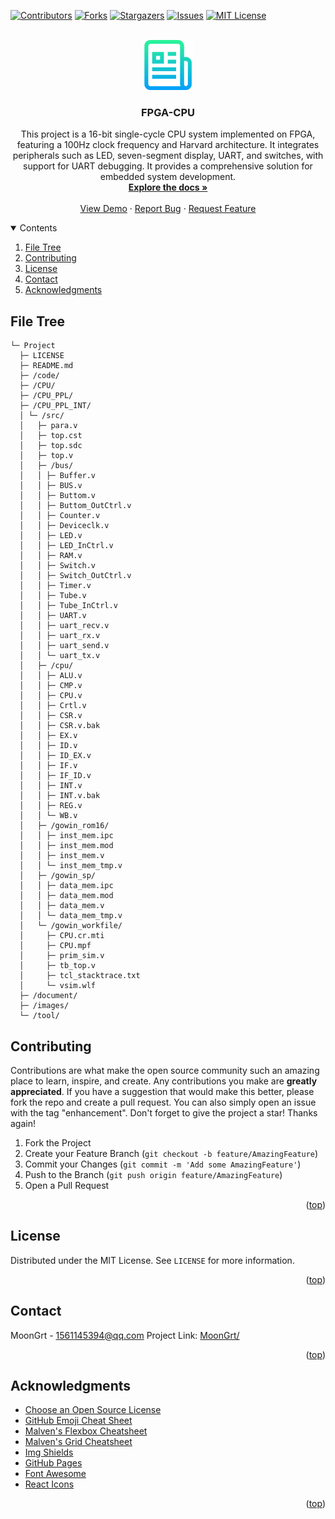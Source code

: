 <div id="top"></div>

[![Contributors][contributors-shield]][contributors-url]
[![Forks][forks-shield]][forks-url]
[![Stargazers][stars-shield]][stars-url]
[![Issues][issues-shield]][issues-url]
[![MIT License][license-shield]][license-url]


<!-- PROJECT LOGO -->
<br />
<div align="center">
    <a href="https://github.com/MoonGrt/FPGA-CPU">
    <img src="images/logo.png" alt="Logo" width="80" height="80">
    </a>
<h3 align="center">FPGA-CPU</h3>
    <p align="center">
    This project is a 16-bit single-cycle CPU system implemented on FPGA, featuring a 100Hz clock frequency and Harvard architecture. It integrates peripherals such as LED, seven-segment display, UART, and switches, with support for UART debugging. It provides a comprehensive solution for embedded system development. 
    <br />
    <a href="https://github.com/MoonGrt/FPGA-CPU"><strong>Explore the docs »</strong></a>
    <br />
    <br />
    <a href="https://github.com/MoonGrt/FPGA-CPU">View Demo</a>
    ·
    <a href="https://github.com/MoonGrt/FPGA-CPU/issues">Report Bug</a>
    ·
    <a href="https://github.com/MoonGrt/FPGA-CPU/issues">Request Feature</a>
    </p>
</div>


<!-- CONTENTS -->
<details open>
  <summary>Contents</summary>
  <ol>
    <li><a href="#file-tree">File Tree</a></li>
    <li><a href="#contributing">Contributing</a></li>
    <li><a href="#license">License</a></li>
    <li><a href="#contact">Contact</a></li>
    <li><a href="#acknowledgments">Acknowledgments</a></li>
  </ol>
</details>

<!-- FILE TREE -->
## File Tree

```
└─ Project
  ├─ LICENSE
  ├─ README.md
  ├─ /code/
  ├─ /CPU/
  ├─ /CPU_PPL/
  ├─ /CPU_PPL_INT/
  │ └─ /src/
  │   ├─ para.v
  │   ├─ top.cst
  │   ├─ top.sdc
  │   ├─ top.v
  │   ├─ /bus/
  │   │ ├─ Buffer.v
  │   │ ├─ BUS.v
  │   │ ├─ Buttom.v
  │   │ ├─ Buttom_OutCtrl.v
  │   │ ├─ Counter.v
  │   │ ├─ Deviceclk.v
  │   │ ├─ LED.v
  │   │ ├─ LED_InCtrl.v
  │   │ ├─ RAM.v
  │   │ ├─ Switch.v
  │   │ ├─ Switch_OutCtrl.v
  │   │ ├─ Timer.v
  │   │ ├─ Tube.v
  │   │ ├─ Tube_InCtrl.v
  │   │ ├─ UART.v
  │   │ ├─ uart_recv.v
  │   │ ├─ uart_rx.v
  │   │ ├─ uart_send.v
  │   │ └─ uart_tx.v
  │   ├─ /cpu/
  │   │ ├─ ALU.v
  │   │ ├─ CMP.v
  │   │ ├─ CPU.v
  │   │ ├─ Crtl.v
  │   │ ├─ CSR.v
  │   │ ├─ CSR.v.bak
  │   │ ├─ EX.v
  │   │ ├─ ID.v
  │   │ ├─ ID_EX.v
  │   │ ├─ IF.v
  │   │ ├─ IF_ID.v
  │   │ ├─ INT.v
  │   │ ├─ INT.v.bak
  │   │ ├─ REG.v
  │   │ └─ WB.v
  │   ├─ /gowin_rom16/
  │   │ ├─ inst_mem.ipc
  │   │ ├─ inst_mem.mod
  │   │ ├─ inst_mem.v
  │   │ └─ inst_mem_tmp.v
  │   ├─ /gowin_sp/
  │   │ ├─ data_mem.ipc
  │   │ ├─ data_mem.mod
  │   │ ├─ data_mem.v
  │   │ └─ data_mem_tmp.v
  │   └─ /gowin_workfile/
  │     ├─ CPU.cr.mti
  │     ├─ CPU.mpf
  │     ├─ prim_sim.v
  │     ├─ tb_top.v
  │     ├─ tcl_stacktrace.txt
  │     └─ vsim.wlf
  ├─ /document/
  ├─ /images/
  └─ /tool/

```
<!-- CONTRIBUTING -->
## Contributing
Contributions are what make the open source community such an amazing place to learn, inspire, and create. Any contributions you make are **greatly appreciated**.
If you have a suggestion that would make this better, please fork the repo and create a pull request. You can also simply open an issue with the tag "enhancement".
Don't forget to give the project a star! Thanks again!
1. Fork the Project
2. Create your Feature Branch (`git checkout -b feature/AmazingFeature`)
3. Commit your Changes (`git commit -m 'Add some AmazingFeature'`)
4. Push to the Branch (`git push origin feature/AmazingFeature`)
5. Open a Pull Request
<p align="right">(<a href="#top">top</a>)</p>


<!-- LICENSE -->
## License
Distributed under the MIT License. See `LICENSE` for more information.
<p align="right">(<a href="#top">top</a>)</p>


<!-- CONTACT -->
## Contact
MoonGrt - 1561145394@qq.com
Project Link: [MoonGrt/](https://github.com/MoonGrt/)
<p align="right">(<a href="#top">top</a>)</p>


<!-- ACKNOWLEDGMENTS -->
## Acknowledgments
* [Choose an Open Source License](https://choosealicense.com)
* [GitHub Emoji Cheat Sheet](https://www.webpagefx.com/tools/emoji-cheat-sheet)
* [Malven's Flexbox Cheatsheet](https://flexbox.malven.co/)
* [Malven's Grid Cheatsheet](https://grid.malven.co/)
* [Img Shields](https://shields.io)
* [GitHub Pages](https://pages.github.com)
* [Font Awesome](https://fontawesome.com)
* [React Icons](https://react-icons.github.io/react-icons/search)
<p align="right">(<a href="#top">top</a>)</p>


<!-- MARKDOWN LINKS & IMAGES -->
<!-- https://www.markdownguide.org/basic-syntax/#reference-style-links -->
[contributors-shield]: https://img.shields.io/github/contributors/MoonGrt/FPGA-CPU.svg?style=for-the-badge
[contributors-url]: https://github.com/MoonGrt/FPGA-CPU/graphs/contributors
[forks-shield]: https://img.shields.io/github/forks/MoonGrt/FPGA-CPU.svg?style=for-the-badge
[forks-url]: https://github.com/MoonGrt/FPGA-CPU/network/members
[stars-shield]: https://img.shields.io/github/stars/MoonGrt/FPGA-CPU.svg?style=for-the-badge
[stars-url]: https://github.com/MoonGrt/FPGA-CPU/stargazers
[issues-shield]: https://img.shields.io/github/issues/MoonGrt/FPGA-CPU.svg?style=for-the-badge
[issues-url]: https://github.com/MoonGrt/FPGA-CPU/issues
[license-shield]: https://img.shields.io/github/license/MoonGrt/FPGA-CPU.svg?style=for-the-badge
[license-url]: https://github.com/MoonGrt/FPGA-CPU/blob/master/LICENSE

